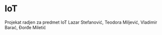 # IoT
Projekat radjen za predmet IoT Lazar Stefanović, Teodora Miljević, Vladimir Barać, Đorđe Miletić
